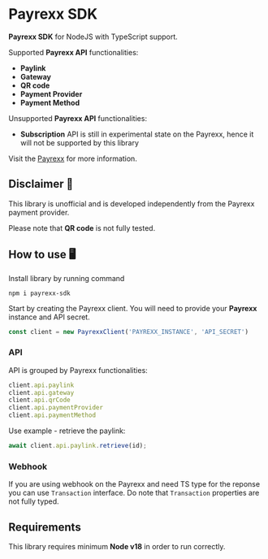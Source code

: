 # Payrexx SDK

**Payrexx SDK** for NodeJS with TypeScript support.

Supported **Payrexx API** functionalities:

- **Paylink**
- **Gateway**
- **QR code**
- **Payment Provider**
- **Payment Method**

Unsupported **Payrexx API** functionalities:

- **Subscription** API is still in experimental state on the Payrexx, hence it will not be supported by this library

Visit the [Payrexx](https://payrexx.com/) for more information.

## Disclaimer 🚧

This library is unofficial and is developed independently from the Payrexx payment provider.

Please note that **QR code** is not fully tested.

## How to use 🖥️

Install library by running command

```shell
npm i payrexx-sdk
```

Start by creating the Payrexx client. You will need to provide your **Payrexx** instance and API secret.

```ts
const client = new PayrexxClient('PAYREXX_INSTANCE', 'API_SECRET')
```

### API

API is grouped by Payrexx functionalities:

```ts
client.api.paylink
client.api.gateway
client.api.qrCode
client.api.paymentProvider
client.api.paymentMethod
```

Use example - retrieve the paylink:

```ts
await client.api.paylink.retrieve(id);
```

### Webhook

If you are using webhook on the Payrexx and need TS type for the reponse you can use `Transaction` interface.
Do note that `Transaction` properties are not fully typed.

## Requirements

This library requires minimum **Node v18** in order to run correctly.
